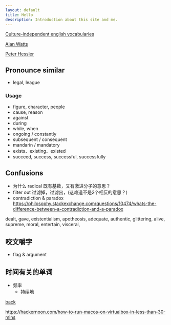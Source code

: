 ```yaml
---
layout: default
title: Hello
description: Introduction about this site and me.
---
```


[Culture-independent english vocabularies](./english-studying--culture-independent.html)

[Alan Watts](./alan-watts.html)

[Peter Hessler](./peter-hessler.html)




## Pronounce similar
- legal, league

### <a name="Usage">Usage</a>
- figure, character, people
- cause, reason
- against
- during
- while, when
- ongoing / constantly
- subsequent  /  consequent
- mandarin   /  mandatory
- exists、existing、existed
- succeed, success, successful, successfully




## Confusions
- 为什么 radical 既有基数，又有激进分子的意思？
- filter out 过滤掉，过滤出，(这难道不是2个相反的意思？)
- contradiction & paradox    https://philosophy.stackexchange.com/questions/10474/whats-the-difference-between-a-contradiction-and-a-paradox


dealt, gave, existentialism, apotheosis, adequate, authentic, glittering, alive, supreme, moral, entertain, visceral, 


## 咬文嚼字
- flag & argument



## 时间有关的单词
- 频率
  - 持续地





[back](./)

https://hackernoon.com/how-to-run-macos-on-virtualbox-in-less-than-30-mins
